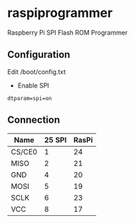 # raspiprogrammer
Raspberry Pi SPI Flash ROM Programmer

## Configuration
Edit /boot/config.txt
- Enable SPI 
```
dtparam=spi=on
```
## Connection
| Name | 25 SPI | RasPi |
|------|--------|-------|
| CS/CE0 | 1 | 24 |
| MISO | 2 | 21 |
| GND | 4 | 20 |
| MOSI | 5 | 19 |
| SCLK | 6 | 23 |
| VCC | 8 | 17 |
